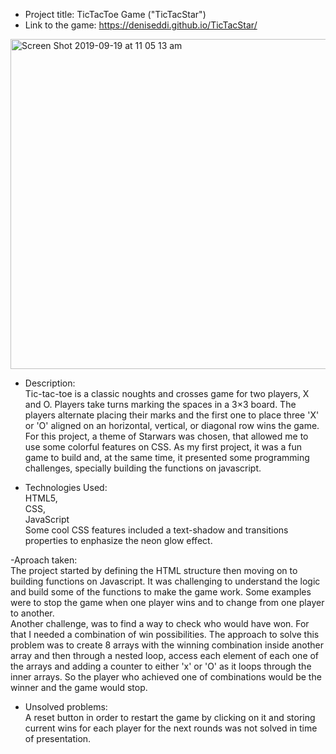 



- Project title: TicTacToe Game ("TicTacStar")
- Link to the game: https://deniseddi.github.io/TicTacStar/  
<img width="528" alt="Screen Shot 2019-09-19 at 11 05 13 am" src="https://user-images.githubusercontent.com/45111486/65211508-50870200-dae2-11e9-906e-400a538931a8.png">

	
- Description:  
Tic-tac-toe is a classic noughts and crosses game for two players, X and O. Players take turns marking the spaces in a 3×3 board. The players alternate placing their marks and the first one to place three 'X' or 'O' aligned on an horizontal, vertical, or diagonal row wins the game. For this project, a theme of Starwars was chosen, that allowed me to use some colorful features on CSS. As my first project, it was a fun game to build and, at the same time, it presented some programming challenges, specially building the functions on javascript. 

- Technologies Used:  
HTML5,  
CSS,  
JavaScript  
Some cool CSS features included a text-shadow and transitions properties to enphasize the neon glow effect.

-Aproach taken:  
The project started by defining the HTML structure then moving on to building functions on Javascript. It was challenging to understand the logic and  build some of the functions to make the game work. Some examples were to stop the game when one player wins and to change from one player to another.  
Another challenge, was to find a way to check who would have won. For that I needed a combination of win possibilities. The approach to solve this problem was to create 8 arrays with the winning combination inside another array and then through a nested loop, access each element of each one of the arrays and adding a counter to either 'x' or 'O' as it loops through the inner arrays. So the player who achieved one of combinations would be the winner and the game would stop.  



- Unsolved problems:  
A reset button in order to restart the game by clicking on it and storing current wins for each player for the next rounds was not solved in time of presentation. 












